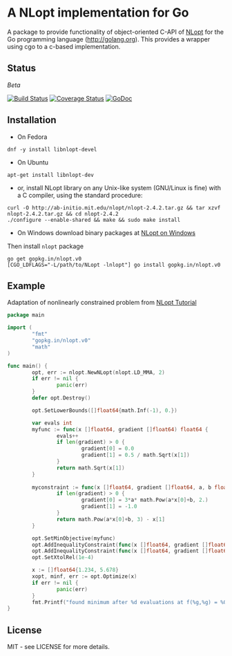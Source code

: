 A NLopt implementation for Go
======

A package to provide functionality of object-oriented C-API of [NLopt](http://ab-initio.mit.edu/wiki/index.php/Main_Page) 
for the Go programming language (http://golang.org). This provides a wrapper 
using cgo to a c-based implementation.


## Status

*Beta*

[![Build Status](https://travis-ci.org/go-nlopt/nlopt.svg?branch=master)](https://travis-ci.org/go-nlopt/nlopt) [![Coverage Status](https://coveralls.io/repos/github/go-nlopt/nlopt/badge.svg?branch=master)](https://coveralls.io/github/go-nlopt/nlopt?branch=master) [![GoDoc](https://godoc.org/gopkg.in/nlopt.v0?status.svg)](https://godoc.org/gopkg.in/nlopt.v0)


## Installation

- On Fedora

~~~
dnf -y install libnlopt-devel
~~~

- On Ubuntu

~~~
apt-get install libnlopt-dev
~~~

- or, install NLopt library on any Unix-like system (GNU/Linux is fine) with a 
  C compiler, using the standard procedure:

~~~
curl -O http://ab-initio.mit.edu/nlopt/nlopt-2.4.2.tar.gz && tar xzvf nlopt-2.4.2.tar.gz && cd nlopt-2.4.2
./configure --enable-shared && make && sudo make install
~~~

- On Windows download binary packages at [NLopt on Windows](http://ab-initio.mit.edu/wiki/index.php/NLopt_on_Windows)

Then install `nlopt` package

~~~
go get gopkg.in/nlopt.v0
[CGO_LDFLAGS="-L/path/to/NLopt -lnlopt"] go install gopkg.in/nlopt.v0
~~~


## Example

Adaptation of nonlinearly constrained problem from [NLopt Tutorial](http://ab-initio.mit.edu/wiki/index.php/NLopt_Tutorial)

~~~go
package main

import (
        "fmt"
        "gopkg.in/nlopt.v0"
        "math"
)

func main() {
        opt, err := nlopt.NewNLopt(nlopt.LD_MMA, 2)
        if err != nil {
                panic(err)
        }
        defer opt.Destroy()

        opt.SetLowerBounds([]float64{math.Inf(-1), 0.})

        var evals int
        myfunc := func(x []float64, gradient []float64) float64 {
                evals++
                if len(gradient) > 0 {
                        gradient[0] = 0.0
                        gradient[1] = 0.5 / math.Sqrt(x[1])
                }
                return math.Sqrt(x[1])
        }
        
        myconstraint := func(x []float64, gradient []float64, a, b float64) float64 {
                if len(gradient) > 0 {
                        gradient[0] = 3*a* math.Pow(a*x[0]+b, 2.)
                        gradient[1] = -1.0
                }
                return math.Pow(a*x[0]+b, 3) - x[1]
        }

        opt.SetMinObjective(myfunc)
        opt.AddInequalityConstraint(func(x []float64, gradient []float64) float64 { return myconstraint(x, gradient, 2., 0.)}, 1e-8)
        opt.AddInequalityConstraint(func(x []float64, gradient []float64) float64 { return myconstraint(x, gradient, -1., 1.)}, 1e-8)
        opt.SetXtolRel(1e-4)

        x := []float64{1.234, 5.678}
        xopt, minf, err := opt.Optimize(x)
        if err != nil {
                panic(err)
        }
        fmt.Printf("found minimum after %d evaluations at f(%g,%g) = %0.10g\n", evals, xopt[0], xopt[1], minf)
}
~~~

## License

MIT - see LICENSE for more details.
